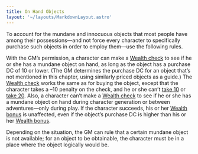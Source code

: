 ```yaml
---
title: On Hand Objects
layout: '~/layouts/MarkdownLayout.astro'
---
```

To account for the mundane and innocuous objects that most people have among
their possessions—and not force every character to specifically purchase such
objects in order to employ them—use the following rules.

With the GM’s permission, a character can make a [Wealth check](/modern.d20.srd/wealth/wealth.check) to see if he or she has a mundane
object on hand, as long as the object has a purchase DC of 10 or lower. (The
GM determines the purchase DC for an object that’s not mentioned in this
chapter, using similarly priced objects as a guide.) The [Wealth check](/modern.d20.srd/wealth/wealth.check) works the same as for buying the
object, except that the character takes a –10 penalty on the check, and he or
she can’t [take 10](/modern.d20.srd/skills/skill.basics) or [take 20](/modern.d20.srd/skills/skill.basics). Also, a character can’t
make a [Wealth check](/modern.d20.srd/wealth/wealth.check) to see if he or she
has a mundane object on hand during character generation or between
adventures—only during play. If the character succeeds, his or her [Wealth bonus](/modern.d20.srd/wealth/wealth.bonus) is unaffected, even if the
object’s purchase DC is higher than his or her [Wealth bonus](/modern.d20.srd/wealth/wealth.bonus).

Depending on the situation, the GM can rule that a certain mundane object is
not available; for an object to be obtainable, the character must be in a
place where the object logically would be.

